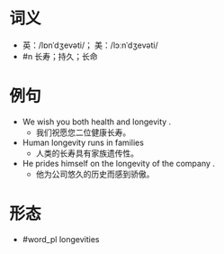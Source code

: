 # 词义
- 英：/lɒnˈdʒevəti/； 美：/lɔːnˈdʒevəti/
- #n 长寿；持久；长命
# 例句
- We wish you both health and longevity .
	- 我们祝愿您二位健康长寿。
- Human longevity runs in families
	- 人类的长寿具有家族遗传性。
- He prides himself on the longevity of the company .
	- 他为公司悠久的历史而感到骄傲。
# 形态
- #word_pl longevities
